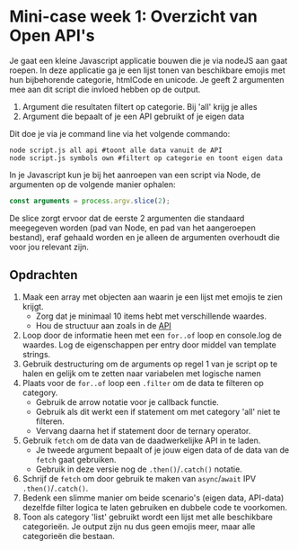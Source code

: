 # Mini-case week 1: Overzicht van Open API's

Je gaat een kleine Javascript applicatie bouwen die je via nodeJS aan
gaat roepen. In deze applicatie ga je een lijst tonen van beschikbare emojis met
hun bijbehorende categorie, htmlCode en unicode. Je geeft 2 argumenten mee
aan dit script die invloed hebben op de output.

1. Argument die resultaten filtert op categorie. Bij 'all' krijg je alles
2. Argument die bepaalt of je een API gebruikt of je eigen data

Dit doe je via je command line via het volgende commando:

```shell
node script.js all api #toont alle data vanuit de API
node script.js symbols own #filtert op categorie en toont eigen data
```

In je Javascript kun je bij het aanroepen van een script via Node,
de argumenten op de volgende manier ophalen:

```javascript
const arguments = process.argv.slice(2);
```

De slice zorgt ervoor dat de eerste 2 argumenten die standaard
meegegeven worden (pad van Node, en pad van het aangeroepen bestand),
eraf gehaald worden en je alleen de argumenten overhoudt die voor jou
relevant zijn.

## Opdrachten

1. Maak een array met objecten aan waarin je een lijst met emojis te zien krijgt.
   * Zorg dat je minimaal 10 items hebt met verschillende waardes.
   * Hou de structuur aan zoals in de [API](https://emojihub.yurace.pro/api/all)
2. Loop door de informatie heen met een `for..of` loop en console.log de waardes. Log de eigenschappen
   per entry door middel van template strings.
3. Gebruik destructuring om de arguments op regel 1 van je script op te halen en gelijk om te zetten naar variabelen
   met logische namen
4. Plaats voor de `for..of` loop een `.filter` om de data te filteren op category.
   * Gebruik de arrow notatie voor je callback functie.
   * Gebruik als dit werkt een if statement om met category 'all' niet te filteren.
   * Vervang daarna het if statement door de ternary operator.
5. Gebruik `fetch` om de data van de daadwerkelijke API in te laden.
   * Je tweede argument bepaalt of je jouw eigen data of de data van de `fetch` gaat gebruiken.
   * Gebruik in deze versie nog de `.then()`/`.catch()` notatie.
6. Schrijf de `fetch` om door gebruik te maken van `async`/`await` IPV `.then()`/`.catch()`.
7. Bedenk een slimme manier om beide scenario's (eigen data, API-data) dezelfde filter logica
   te laten gebruiken en dubbele code te voorkomen.
8. Toon als category 'list' gebruikt wordt een lijst met alle beschikbare categorieën. Je output zijn nu dus geen emojis meer,
   maar alle categorieën die bestaan.
